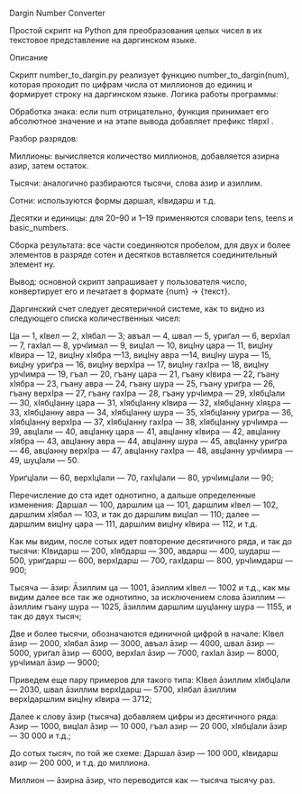 Dargin Number Converter

Простой скрипт на Python для преобразования целых чисел в их текстовое представление на даргинском языке.

Описание

Скрипт number_to_dargin.py реализует функцию number_to_dargin(num), которая проходит по цифрам числа от миллионов до единиц и формирует строку на даргинском языке. Логика работы программы:

Обработка знака: если num отрицательно, функция принимает его абсолютное значение и на этапе вывода добавляет префикс тIярхI .

Разбор разрядов:

Миллионы: вычисляется количество миллионов, добавляется азирна азир, затем остаток.

Тысячи: аналогично разбираются тысячи, слова азир и азиллим.

Сотни: используются формы даршал, кIвидарш и т.д.

Десятки и единицы: для 20–90 и 1–19 применяются словари tens, teens и basic_numbers.

Сборка результата: все части соединяются пробелом, для двух и более элементов в разряде сотен и десятков вставляется соединительный элемент ну.

Вывод: основной скрипт запрашивает у пользователя число, конвертирует его и печатает в формате {num} -> {текст}.


Даргинский счет следует десятеричной системе, как то видно из следующего списка количественных чисел:

Ца — 1, кIвел — 2, хIябал — 3; авъал — 4, швал — 5, уриґал — 6, верхIал — 7, гахIал — 8, урчIимал — 9, вицIал — 10, вицIну цара — 11, вицIну кIвира — 12, вицIну хIябра —13, вицIну авра —14, вицIну шура — 15, вицIну уриґра — 16, вицIну верхIра — 17, вицIну гахIра — 18, вицIну урчIимра — 19, гъал — 20, гъану цара — 21, гъану кIвира — 22, гъану хIябра — 23, гъану авра — 24, гъану шура — 25, гъану уриґра — 26, гъану верхIра — 27, гъану гахIра — 28, гъану урчIимра — 29, хIябцIали — 30, хIябцIанну цара — 31, хIябцIанну кIвира — 32, хIябцIанну хIяҕра — 33, хIябцIанну авра — 34, хIябцIанну шура — 35, хIябцIанну уриґра — 36, хIябцIанну верхIра — 37, хIябцIанну гахIра — 38, хIябцIанну урчIимра — 39, авцIали — 40, авцIанну цара — 41, авцIанну кIвира — 42, авцIанну хIябра — 43, авцIанну авра — 44, авцIанну шура — 45, авцIанну уриґра — 46, авцIанну верхIра — 47, авцIанну гахIра — 48, авцIанну урчIимра — 49, шуцIали — 50. 

УриґцIали — 60, верхIцIали — 70, гахIцIали — 80, урчIимцIали — 90;

Перечисление до ста идет однотипно, а дальше определенные изменения:
Даршал — 100, даршлим ца — 101, даршлим кIвел — 102, даршлим хIябал — 103, и так до даршлим вицIал — 110; далее — даршлим вицIну цара — 111, даршлим вицIну кIвира — 112, и т.д. 

Как мы видим, после сотых идет повторение десятичного ряда, и так до тысячи:
КIвидарш — 200, хIябдарш — 300, авдарш — 400, шударш — 500, уриґдарш — 600, верхIдарш — 700, гахIдарш — 800, урчIимдарш — 900;

Тысяча — āзир:
Āзиллим ца — 1001, āзиллим кIвел — 1002 и т.д., как мы видим далее все так же однотипно, за исключением слова āзиллим — āзиллим гъану шура — 1025, āзиллим даршлим шуцIанну шура — 1155, и так до двух тысяч;

Две и более тысячи, обозначаются единичной цифрой в начале: 
КIвел āзир — 2000, хIябал āзир — 3000, авъал āзир — 4000, швал āзир — 5000, уриґал āзир — 6000, верхIал āзир — 7000, гахIал āзир — 8000, урчIимал āзир — 9000;

Приведем еще пару примеров для такого типа:
КIвел āзиллим хIябцIали — 2030, швал āзиллим верхIдарш — 5700, хIябал āзиллим верхIдаршлим вицIну кIвира — 3712;

Далее к слову āзир (тысяча) добавляем цифры из десятичного ряда:
Азир — 1000, вицIал āзир — 10 000, гъал азир — 20 000, хIябцIали āзир — 30 000 и т.д.; 

До сотых тысяч, по той же схеме:
Даршал āзир — 100 000, кIвидарш азир — 200 000, и т.д. до миллиона.

Миллион — āзирна āзир, что переводится как — тысяча тысячу раз.
